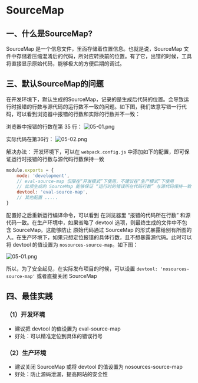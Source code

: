 # SourceMap

## 一、什么是SourceMap?

SourceMap 是一个信息文件，里面存储着位置信息。也就是说，SourceMap 文件中存储着压缩混淆后的代码，所对应转换前的位置。有了它，出错的时候，工具将直接显示原始代码，能够极大的方便后期的调试。


## 三、默认SourceMap的问题

在开发环境下，默认生成的SourceMap，记录的是生成后代码的位置。会导致运行时报错的行数与源代码的运行数不一致的问题。如下图，我们故意写错一行代码，可以看到浏览器中报错的行数和实际的行数并不一致：

浏览器中报错的行数在第 35 行：
![05-01.png](./img/05-01.png)

实际代码在第36行：
![05-02.png](./img/05-02.png)

解决办法：
开发环境下，可以在 `webpack.config.js` 中添加如下的配置，即可保证运行时报错的行数与源代码行数保持一致

```javascript
module.exports = {
    mode: 'development',
    // eval-source-map 仅限在“开发模式”下使用，不建议在“生产模式”下使用
    // 此项生成的 SourceMap 能够保证 “运行时的错误所在代码行数” 与源代码保持一致
    devtool: 'eval-source-map',
    // 其他配置 .....
}
```

配置好之后重新运行编译命令，可以看到 在浏览器里 “报错的代码所在行数” 和源代码一致。在生产环境中，如果省略了 devtool 选项，则最终生成的文件中不包含 SourceMap。这能够防止 原始代码通过 SourceMap 的形式暴露给别有所图的人。在生产环境下，如果只想定位报错的具体行数，且不想暴露源代码。此时可以将 devtool 的值设置为 `nosources-source-map`。如下图：

![05-01.png](./img/05-01.png)

所以，为了安全起见，在实际发布项目的时候，可以设置 `devtool: 'nosources-source-map'` 或者直接关闭 SourceMap

## 四、最佳实践

### （1）开发环境

- 建议把 devtool 的值设置为 eval-source-map
- 好处：可以精准定位到具体的错误行号

### （2）生产环境

- 建议关闭 SourceMap 或将 devtool 的值设置为 nosources-source-map
- 好处：防止源码泄漏，提高网站的安全性
